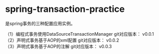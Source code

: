 # spring-transaction-practice
是spring事务的三种配置应用实例。


（1）编程式事务使用DataSourceTransactionManager git对应版本： v0.0.1  
（2）声明式事务基于AOP的xml配置 git对应版本： v0.0.2  
（3）声明式事务基于AOP的注解 git对应版本： v0.0.3  
